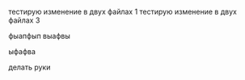 
тестирую изменение в двух файлах 1
тестирую изменение в двух файлах 3

фыапфып
выафвы

ыфафва

делать руки
